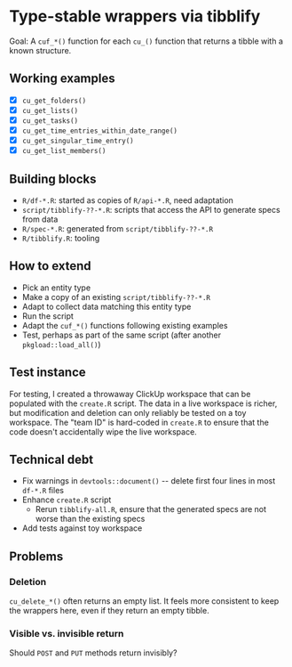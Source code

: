 # Type-stable wrappers via tibblify

Goal: A `cuf_*()` function for each `cu_()` function that returns a tibble with a known structure.

## Working examples

- [x] `cu_get_folders()`
- [x] `cu_get_lists()`
- [x] `cu_get_tasks()`
- [x] `cu_get_time_entries_within_date_range()`
- [x] `cu_get_singular_time_entry()`
- [x] `cu_get_list_members()`

## Building blocks

- `R/df-*.R`: started as copies of `R/api-*.R`, need adaptation
- `script/tibblify-??-*.R`: scripts that access the API to generate specs from data
- `R/spec-*.R`: generated from `script/tibblify-??-*.R`
-  `R/tibblify.R`: tooling

## How to extend

- Pick an entity type
- Make a copy of an existing `script/tibblify-??-*.R`
- Adapt to collect data matching this entity type
- Run the script
- Adapt the `cuf_*()` functions following existing examples
- Test, perhaps as part of the same script (after another `pkgload::load_all()`)

## Test instance

For testing, I created a throwaway ClickUp workspace that can be populated with the `create.R` script.
The data in a live workspace is richer, but modification and deletion can only reliably be tested on a toy workspace.
The "team ID" is hard-coded in `create.R` to ensure that the code doesn't accidentally wipe the live workspace.

## Technical debt

- Fix warnings in `devtools::document()` -- delete first four lines in most `df-*.R` files
- Enhance `create.R` script
    - Rerun `tibblify-all.R`, ensure that the generated specs are not worse than the existing specs
- Add tests against toy workspace

## Problems

### Deletion

`cu_delete_*()` often returns an empty list. It feels more consistent to keep the wrappers here, even if they return an empty tibble.

### Visible vs. invisible return

Should `POST` and `PUT` methods return invisibly?
